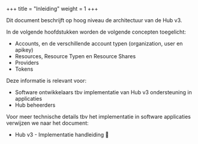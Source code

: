 +++
title = "Inleiding"
weight = 1
+++

Dit document beschrijft op hoog niveau de architectuur van de Hub v3.

In de volgende hoofdstukken worden de volgende concepten toegelicht:

* Accounts, en de verschillende account typen (organization, user en apikey)
* Resources, Resource Typen en Resource Shares
* Providers
* Tokens

Deze informatie is relevant voor:

* Software ontwikkelaars tbv implementatie van Hub v3 ondersteuning in applicaties
* Hub beheerders

Voor meer technische details tbv het implementatie in software applicaties verwijzen we naar het document:

* Hub v3 - Implementatie handleiding

